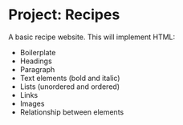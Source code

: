 # Project: Recipes

A basic recipe website. This will implement HTML:

- Boilerplate
- Headings
- Paragraph
- Text elements (bold and italic)
- Lists (unordered and ordered)
- Links
- Images
- Relationship between elements
